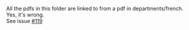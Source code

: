All the pdfs in this folder are linked to from a pdf in departments/french.  
Yes, it's wrong.  
See issue [#119](https://github.com/thirstyice/abe-site/issues/119) 
